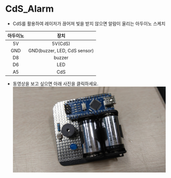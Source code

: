 # CdS_Alarm
* CdS를 활용하여 레이저가 끊어져 빛을 받지 않으면 알람이 울리는 아두이노 스케치

| 아두이노 | 장치 |
|:---------:|:---:|
|5V    |  5V(CdS)    |
|GND   | GND(buzzer, LED, CdS sensor)|
|D8    | buzzer |
|D6    | LED    |
|A5    | CdS    |


* 동영상을 보고 싶으면 아래 사진을 클릭하세요.
[![](https://raw.githubusercontent.com/mtinet/CdS_Alarm/master/20160622_100007.jpg)](https://youtu.be/utpzI7vkQwc)
